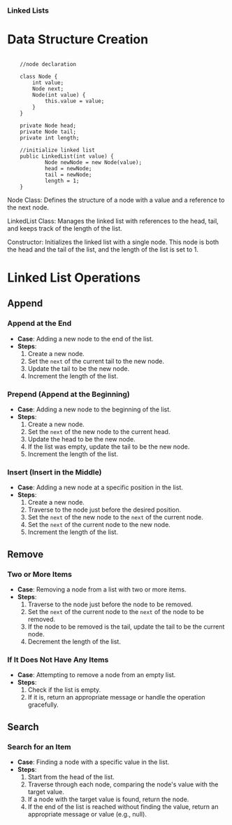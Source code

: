 ### Linked Lists

# Data Structure Creation

```
   
    //node declaration
      
    class Node {
        int value;
        Node next;
        Node(int value) {
            this.value = value;
        }
    }

    private Node head;
    private Node tail;
    private int length;
   
    //initialize linked list
    public LinkedList(int value) { 
            Node newNode = new Node(value);
            head = newNode;
            tail = newNode;
            length = 1; 
    }
```

Node Class: Defines the structure of a node with a value and a reference to the next node.

LinkedList Class: Manages the linked list with references to the head, tail, and keeps track of the length of the list.

Constructor: Initializes the linked list with a single node. This node is both the head and the tail of the list, and the length of the list is set to 1.




# Linked List Operations

## Append

### Append at the End
- **Case**: Adding a new node to the end of the list.
- **Steps**:
  1. Create a new node.
  2. Set the `next` of the current tail to the new node.
  3. Update the tail to be the new node.
  4. Increment the length of the list.

### Prepend (Append at the Beginning)
- **Case**: Adding a new node to the beginning of the list.
- **Steps**:
  1. Create a new node.
  2. Set the `next` of the new node to the current head.
  3. Update the head to be the new node.
  4. If the list was empty, update the tail to be the new node.
  5. Increment the length of the list.

### Insert (Insert in the Middle)
- **Case**: Adding a new node at a specific position in the list.
- **Steps**:
  1. Create a new node.
  2. Traverse to the node just before the desired position.
  3. Set the `next` of the new node to the `next` of the current node.
  4. Set the `next` of the current node to the new node.
  5. Increment the length of the list.

## Remove

### Two or More Items
- **Case**: Removing a node from a list with two or more items.
- **Steps**:
  1. Traverse to the node just before the node to be removed.
  2. Set the `next` of the current node to the `next` of the node to be removed.
  3. If the node to be removed is the tail, update the tail to be the current node.
  4. Decrement the length of the list.

### If It Does Not Have Any Items
- **Case**: Attempting to remove a node from an empty list.
- **Steps**:
  1. Check if the list is empty.
  2. If it is, return an appropriate message or handle the operation gracefully.

## Search

### Search for an Item
- **Case**: Finding a node with a specific value in the list.
- **Steps**:
  1. Start from the head of the list.
  2. Traverse through each node, comparing the node's value with the target value.
  3. If a node with the target value is found, return the node.
  4. If the end of the list is reached without finding the value, return an appropriate message or value (e.g., null).
